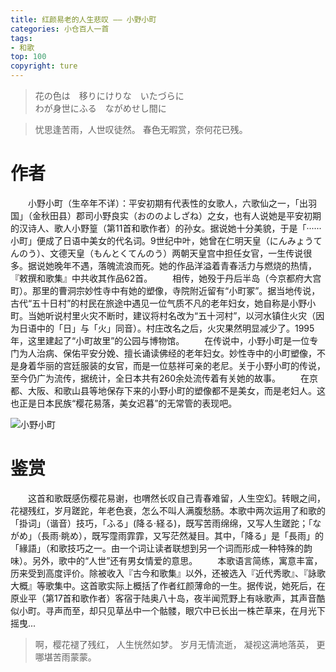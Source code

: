 ```yaml
---
title: 红颜易老的人生悲叹 —— 小野小町
categories: 小仓百人一首
tags:
- 和歌
top: 100
copyright: ture
---
```


> 花の色は&emsp;移りにけりな&emsp;いたづらに  
> わが身世にふる&emsp;ながめせし間に

> 忧思逢苦雨，人世叹徒然。
> 春色无暇赏，奈何花已残。

<!-- more -->

# 作者
&emsp;&emsp;小野小町（生卒年不详）：平安初期有代表性的女歌人，六歌仙之一，「出羽国」（金秋田县）郡司小野良实（おののよしざね）之女，也有人说她是平安初期的汉诗人、歌人小野篁（第11首和歌作者）的孙女。据说她十分美貌，于是「······小町」便成了日语中美女的代名词。9世纪中叶，她曾在仁明天皇（にんみょうてんのう）、文德天皇（もんとくてんのう）两朝天皇宫中担任女官，一生传说很多。据说她晚年不遇，落魄流浪而死。她的作品洋溢着青春活力与燃烧的热情，『敕撰和歌集』中共收其作品62首。
&emsp;&emsp;相传，她殁于丹后半岛（今京都府大宫町）。那里的曹洞宗妙性寺中有她的塑像，寺院附近留有“小町冢”。据当地传说，古代“五十日村”的村民在旅途中遇见一位气质不凡的老年妇女，她自称是小野小町。当她听说村里火灾不断时，建议将村名改为“五十河村”，以河水镇住火灾（因为日语中的「日」与「火」同音）。村庄改名之后，火灾果然明显减少了。1995年，这里建起了“小町故里”的公园与博物馆。
&emsp;&emsp;在传说中，小野小町是一位专门为人治病、保佑平安分娩、擅长诵读佛经的老年妇女。妙性寺中的小町塑像，不是身着华丽的宫廷服装的女官，而是一位慈祥可亲的老尼。关于小野小町的传说，至今仍广为流传，据统计，全日本共有260余处流传着有关她的故事。
&emsp;&emsp;在京都、大阪、和歌山县等地保存下来的小野小町的塑像都不是美女，而是老妇人。这也正是日本民族“樱花易落，美女迟暮”的无常管的表现吧。

![](https://ws1.sinaimg.cn/large/749c46aagy1fyspf8nl6pj20db08c43r.jpg '小野小町')

# 鉴赏
&emsp;&emsp;这首和歌既感伤樱花易谢，也喟然长叹自己青春难留，人生空幻。转眼之间，花褪残红，岁月蹉跎，年老色衰，怎么不叫人满腹愁肠。本歌中两次运用了和歌的「掛词」（谐音）技巧，「ふる」(降る·経る)，既写苦雨绵绵，又写人生蹉跎；「ながめ」（長雨·眺め），既写霪雨霏霏，又写茫然凝目。其中，「降る」是「長雨」的「緣語」（和歌技巧之一。由一个词让读者联想到另一个词而形成一种特殊的韵味）。另外，歌中的“人世”还有男女情爱的意思。
&emsp;&emsp;本歌语言简练，寓意丰富，历来受到高度评价。除被收入『古今和歌集』以外，还被选入『近代秀歌』、『詠歌大概』等歌集中。这首歌实际上概括了作者红颜薄命的一生。据传说，她死后，在原业平（第17首和歌作者）客宿于陆奥八十岛，夜半闻荒野上有咏歌声，其声音酷似小町。寻声而至，却只见草丛中一个骷髅，眼穴中已长出一株芒草来，在月光下摇曳...

> 啊，樱花褪了残红，
> 人生恍然如梦。
> 岁月无情流逝，
> 凝视这满地落英，
> 更哪堪苦雨蒙蒙。